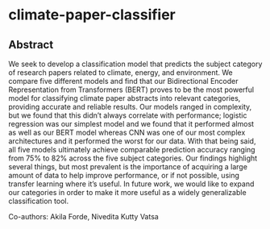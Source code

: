 # climate-paper-classifier

## Abstract
We seek to develop a classification model that predicts the subject category of research papers related to climate, energy, and environment. We compare five different models and find that our Bidirectional Encoder Representation from Transformers (BERT) proves to be the most powerful model for classifying climate paper abstracts into relevant categories, providing accurate and reliable results. Our models ranged in complexity, but we found that this didn’t always correlate with performance; logistic regression was our simplest model and we found that it performed almost as well as our BERT model whereas CNN was one of our most complex architectures and it performed the worst for our data. With that being said, all five models ultimately achieve comparable prediction accuracy ranging from 75% to 82% across the five subject categories. Our findings highlight several things, but most prevalent is the importance of acquiring a large amount of data to help improve performance, or if not possible, using transfer learning where it’s useful. In future work, we would like to expand our categories in order to make it more useful as a widely generalizable classification tool.

Co-authors: Akila Forde, Nivedita Kutty Vatsa
